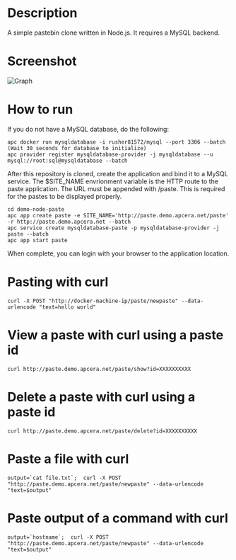 # Description 
A simple pastebin clone written in Node.js. It requires a MySQL backend. 

# Screenshot

![Graph](http://i.imgur.com/ozPHWxP.png)

# How to run 

If you do not have a MySQL database, do the following:
```
apc docker run mysqldatabase -i rusher81572/mysql --port 3306 --batch
(Wait 30 seconds for database to initialize)
apc provider register mysqldatabase-provider -j mysqldatabase --u mysql://root:sql@mysqldatabase --batch
```
After this repository is cloned, create the application and bind it to a MySQL service. 
The $SITE_NAME envrionment variable is the HTTP route to the paste application.  The URL must be appended with /paste.
This is required for the pastes to be displayed properly.
```
cd demo-node-paste
apc app create paste -e SITE_NAME='http://paste.demo.apcera.net/paste' -r http://paste.demo.apcera.net --batch
apc service create mysqldatabase-paste -p mysqldatabase-provider -j paste --batch
apc app start paste
```
When complete, you can login with your browser to the application location.

# Pasting with curl 
```
curl -X POST "http://docker-machine-ip/paste/newpaste" --data-urlencode "text=hello world"
```

# View a paste with curl using a paste id
```
curl http://paste.demo.apcera.net/paste/show?id=XXXXXXXXXX
```
# Delete a paste with curl using a paste id
```
curl http://paste.demo.apcera.net/paste/delete?id=XXXXXXXXXX
```

# Paste a file with curl 
```
output=`cat file.txt`;  curl -X POST "http://paste.demo.apcera.net/paste/newpaste" --data-urlencode "text=$output"
```

# Paste output of a command with curl 
```
output=`hostname`;  curl -X POST "http://paste.demo.apcera.net/paste/newpaste" --data-urlencode "text=$output"
```


